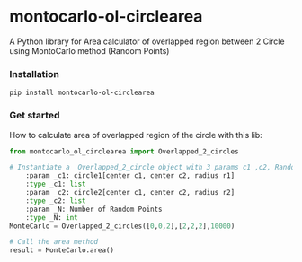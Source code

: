 # montocarlo-ol-circlearea

A Python library for Area calculator of overlapped region between 2 Circle using MontoCarlo method (Random Points)

### Installation
```
pip install montocarlo-ol-circlearea
```

### Get started
How to calculate area of overlapped region of the circle with this lib:

```Python
from montocarlo_ol_circlearea import Overlapped_2_circles

# Instantiate a  Overlapped_2_circle object with 3 params c1 ,c2, Random points
    :param _c1: circle1[center c1, center c2, radius r1]
    :type _c1: list
    :param _c2: circle2[center c1, center c2, radius r2]
    :type _c2: list
    :param _N: Number of Random Points
    :type _N: int
MonteCarlo = Overlapped_2_circles([0,0,2],[2,2,2],10000)

# Call the area method
result = MonteCarlo.area()
```
